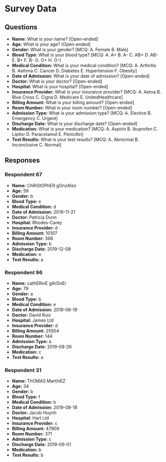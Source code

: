 # Survey Data

## Questions

- **Name:** What is your name? [Open-ended]
- **Age:** What is your age? [Open-ended]
- **Gender:** What is your gender? [MCQ: A. Female B. Male]
- **Blood Type:** What is your blood type? [MCQ: A. A+ B. A- C. AB+ D. AB- E. B+ F. B- G. O+ H. O-]
- **Medical Condition:** What is your medical condition? [MCQ: A. Arthritis B. Asthma C. Cancer D. Diabetes E. Hypertension F. Obesity]
- **Date of Admission:** What is your date of admission? [Open-ended]
- **Doctor:** What is your doctor? [Open-ended]
- **Hospital:** What is your hospital? [Open-ended]
- **Insurance Provider:** What is your insurance provider? [MCQ: A. Aetna B. Blue Cross C. Cigna D. Medicare E. UnitedHealthcare]
- **Billing Amount:** What is your billing amount? [Open-ended]
- **Room Number:** What is your room number? [Open-ended]
- **Admission Type:** What is your admission type? [MCQ: A. Elective B. Emergency C. Urgent]
- **Discharge Date:** What is your discharge date? [Open-ended]
- **Medication:** What is your medication? [MCQ: A. Aspirin B. Ibuprofen C. Lipitor D. Paracetamol E. Penicillin]
- **Test Results:** What is your test results? [MCQ: A. Abnormal B. Inconclusive C. Normal]

## Responses

### Respondent 67

- **Name:** ChRiStOPhER gOnzAlez
- **Age:** 59
- **Gender:** b
- **Blood Type:** e
- **Medical Condition:** d
- **Date of Admission:** 2019-11-21
- **Doctor:** Patricia Dunn
- **Hospital:** Rhodes-Carey
- **Insurance Provider:** d
- **Billing Amount:** 10107
- **Room Number:** 368
- **Admission Type:** b
- **Discharge Date:** 2019-12-08
- **Medication:** e
- **Test Results:** a

### Respondent 96

- **Name:** cathERinE gArDnEr
- **Age:** 79
- **Gender:** a
- **Blood Type:** b
- **Medical Condition:** e
- **Date of Admission:** 2019-08-19
- **Doctor:** David Ruiz
- **Hospital:** James Ltd
- **Insurance Provider:** d
- **Billing Amount:** 25504
- **Room Number:** 144
- **Admission Type:** a
- **Discharge Date:** 2019-08-26
- **Medication:** c
- **Test Results:** a

### Respondent 31

- **Name:** ThOMAS MartInEZ
- **Age:** 34
- **Gender:** b
- **Blood Type:** f
- **Medical Condition:** b
- **Date of Admission:** 2019-08-18
- **Doctor:** Jacob Huynh
- **Hospital:** Hart Ltd
- **Insurance Provider:** c
- **Billing Amount:** 47909
- **Room Number:** 371
- **Admission Type:** c
- **Discharge Date:** 2019-09-01
- **Medication:** b
- **Test Results:** b


